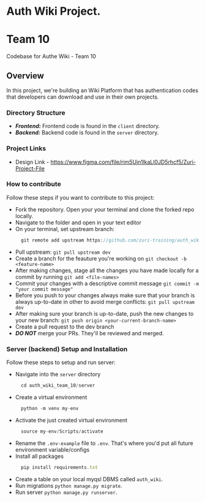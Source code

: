 # Auth Wiki Project.
# Team 10
Codebase for Authe Wiki - Team 10
<br>

## Overview
In this project, we're building an Wiki Platform that has authentication codes that developers can download and use in their own projects. 

### Directory Structure
- ***Frontend:*** Frontend code is found in the `client` directory.
- ***Backend:*** Backend code is found in the `server` directory.

### Project Links

- Design Link - https://www.figma.com/file/rim5Uin1lkaLl0JD5rhcf5/Zuri-Project-File


### How to contribute
Follow these steps if you want to contribute to this project:
- Fork the repository. Open your your terminal and clone the forked repo locally.
- Navigate to the folder and open in your text editor
- On your terminal, set upstream branch:
  ```js
    git remote add upstream https://github.com/zuri-training/auth_wiki_team_10.git
  ```
- Pull upstream: `git pull upstream dev`
- Create a branch for the feauture you're working on `git checkout -b <feature-name>`
- After making changes, stage all the changes you have made locally for a commit by running `git add <file-names>`
- Commit your changes with a descriptive commit message `git commit -m "your commit message"`
- Before you push to your changes always make sure that your branch is always up-to-date in other to avoid merge conflicts: `git pull upstream dev`
- After making sure your branch is up-to-date, push the new changes to your new branch: `git push origin <your-current-branch-name>`
- Create a pull request to the dev branch
- ***DO NOT*** merge your PRs. They'll be reviewed and merged.

### Server (backend) Setup and Installation
Follow these steps to setup and run server:
- Navigate into the `server` directory
  ```js
    cd auth_wiki_team_10/server
  ```
- Create a virtual environment 
  ```js
    python -m venv my-env
  ```
- Activate the just created virtual environment 
  ```js
    source my-env/Scripts/activate
  ```
- Rename the `.env-example` file to `.env`. That's where you'd put all future environment variable/configs
- Install all packages
  ```js
    pip install requirements.txt
  ```
- Create a table on your local myqsl DBMS called `auth_wiki`.
- Run migrations `python manage.py migrate`.
- Run server `python manage.py runserver`.
